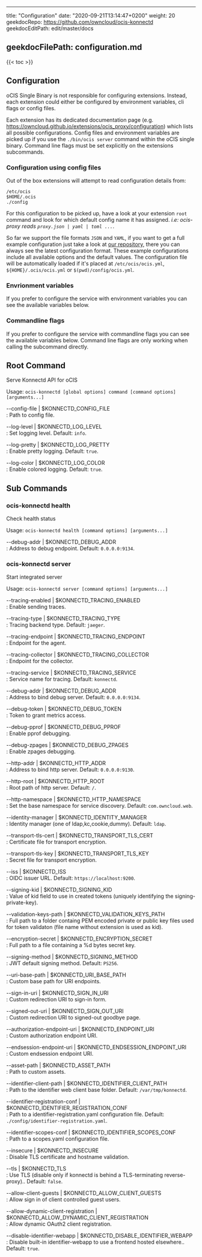 * * *

title: "Configuration"
date: "2020-09-21T13:14:47+0200"
weight: 20
geekdocRepo: <https://github.com/owncloud/ocis-konnectd>
geekdocEditPath: edit/master/docs

## geekdocFilePath: configuration.md

{{&lt; toc >}}

## Configuration

oCIS Single Binary is not responsible for configuring extensions. Instead, each extension could either be configured by environment variables, cli flags or config files.

Each extension has its dedicated documentation page (e.g. <https://owncloud.github.io/extensions/ocis_proxy/configuration>) which lists all possible configurations. Config files and environment variables are picked up if you use the `./bin/ocis server` command within the oCIS single binary. Command line flags must be set explicitly on the extensions subcommands.

### Configuration using config files

Out of the box extensions will attempt to read configuration details from:

```console
/etc/ocis
$HOME/.ocis
./config
```

For this configuration to be picked up, have a look at your extension `root` command and look for which default config name it has assigned. _i.e: ocis-proxy reads `proxy.json | yaml | toml ...`_.

So far we support the file formats `JSON` and `YAML`, if you want to get a full example configuration just take a look at [our repository](https://github.com/owncloud/ocis/tree/master/config), there you can always see the latest configuration format. These example configurations include all available options and the default values. The configuration file will be automatically loaded if it's placed at `/etc/ocis/ocis.yml`, `${HOME}/.ocis/ocis.yml` or `$(pwd)/config/ocis.yml`.

### Envrionment variables

If you prefer to configure the service with environment variables you can see the available variables below.

### Commandline flags

If you prefer to configure the service with commandline flags you can see the available variables below. Command line flags are only working when calling the subcommand directly.

## Root Command

Serve Konnectd API for oCIS

Usage: `ocis-konnectd [global options] command [command options] [arguments...]`

\--config-file | $KONNECTD_CONFIG_FILE  
: Path to config file.

\--log-level | $KONNECTD_LOG_LEVEL  
: Set logging level. Default: `info`.

\--log-pretty | $KONNECTD_LOG_PRETTY  
: Enable pretty logging. Default: `true`.

\--log-color | $KONNECTD_LOG_COLOR  
: Enable colored logging. Default: `true`.

## Sub Commands

### ocis-konnectd health

Check health status

Usage: `ocis-konnectd health [command options] [arguments...]`

\--debug-addr | $KONNECTD_DEBUG_ADDR  
: Address to debug endpoint. Default: `0.0.0.0:9134`.

### ocis-konnectd server

Start integrated server

Usage: `ocis-konnectd server [command options] [arguments...]`

\--tracing-enabled | $KONNECTD_TRACING_ENABLED  
: Enable sending traces.

\--tracing-type | $KONNECTD_TRACING_TYPE  
: Tracing backend type. Default: `jaeger`.

\--tracing-endpoint | $KONNECTD_TRACING_ENDPOINT  
: Endpoint for the agent.

\--tracing-collector | $KONNECTD_TRACING_COLLECTOR  
: Endpoint for the collector.

\--tracing-service | $KONNECTD_TRACING_SERVICE  
: Service name for tracing. Default: `konnectd`.

\--debug-addr | $KONNECTD_DEBUG_ADDR  
: Address to bind debug server. Default: `0.0.0.0:9134`.

\--debug-token | $KONNECTD_DEBUG_TOKEN  
: Token to grant metrics access.

\--debug-pprof | $KONNECTD_DEBUG_PPROF  
: Enable pprof debugging.

\--debug-zpages | $KONNECTD_DEBUG_ZPAGES  
: Enable zpages debugging.

\--http-addr | $KONNECTD_HTTP_ADDR  
: Address to bind http server. Default: `0.0.0.0:9130`.

\--http-root | $KONNECTD_HTTP_ROOT  
: Root path of http server. Default: `/`.

\--http-namespace | $KONNECTD_HTTP_NAMESPACE  
: Set the base namespace for service discovery. Default: `com.owncloud.web`.

\--identity-manager | $KONNECTD_IDENTITY_MANAGER  
: Identity manager (one of ldap,kc,cookie,dummy). Default: `ldap`.

\--transport-tls-cert | $KONNECTD_TRANSPORT_TLS_CERT  
: Certificate file for transport encryption.

\--transport-tls-key | $KONNECTD_TRANSPORT_TLS_KEY  
: Secret file for transport encryption.

\--iss | $KONNECTD_ISS  
: OIDC issuer URL. Default: `https://localhost:9200`.

\--signing-kid | $KONNECTD_SIGNING_KID  
: Value of kid field to use in created tokens (uniquely identifying the signing-private-key).

\--validation-keys-path | $KONNECTD_VALIDATION_KEYS_PATH  
: Full path to a folder containg PEM encoded private or public key files used for token validaton (file name without extension is used as kid).

\--encryption-secret | $KONNECTD_ENCRYPTION_SECRET  
: Full path to a file containing a %d bytes secret key.

\--signing-method | $KONNECTD_SIGNING_METHOD  
: JWT default signing method. Default: `PS256`.

\--uri-base-path | $KONNECTD_URI_BASE_PATH  
: Custom base path for URI endpoints.

\--sign-in-uri | $KONNECTD_SIGN_IN_URI  
: Custom redirection URI to sign-in form.

\--signed-out-uri | $KONNECTD_SIGN_OUT_URI  
: Custom redirection URI to signed-out goodbye page.

\--authorization-endpoint-uri | $KONNECTD_ENDPOINT_URI  
: Custom authorization endpoint URI.

\--endsession-endpoint-uri | $KONNECTD_ENDSESSION_ENDPOINT_URI  
: Custom endsession endpoint URI.

\--asset-path | $KONNECTD_ASSET_PATH  
: Path to custom assets.

\--identifier-client-path | $KONNECTD_IDENTIFIER_CLIENT_PATH  
: Path to the identifier web client base folder. Default: `/var/tmp/konnectd`.

\--identifier-registration-conf | $KONNECTD_IDENTIFIER_REGISTRATION_CONF  
: Path to a identifier-registration.yaml configuration file. Default: `./config/identifier-registration.yaml`.

\--identifier-scopes-conf | $KONNECTD_IDENTIFIER_SCOPES_CONF  
: Path to a scopes.yaml configuration file.

\--insecure | $KONNECTD_INSECURE  
: Disable TLS certificate and hostname validation.

\--tls | $KONNECTD_TLS  
: Use TLS (disable only if konnectd is behind a TLS-terminating reverse-proxy).. Default: `false`.

\--allow-client-guests | $KONNECTD_ALLOW_CLIENT_GUESTS  
: Allow sign in of client controlled guest users.

\--allow-dynamic-client-registration | $KONNECTD_ALLOW_DYNAMIC_CLIENT_REGISTRATION  
: Allow dynamic OAuth2 client registration.

\--disable-identifier-webapp | $KONNECTD_DISABLE_IDENTIFIER_WEBAPP  
: Disable built-in identifier-webapp to use a frontend hosted elsewhere.. Default: `true`.
